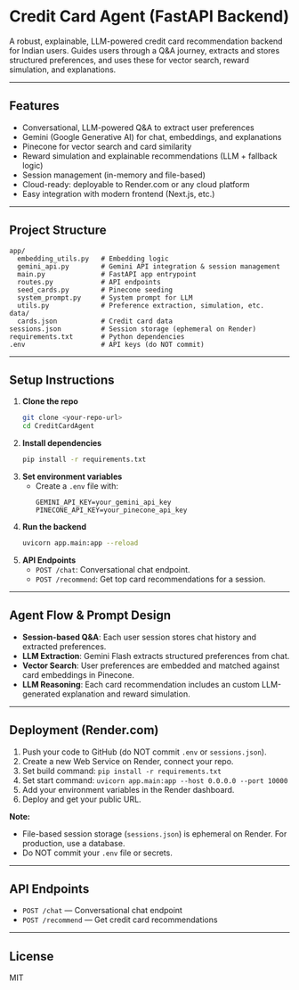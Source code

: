 # Credit Card Agent (FastAPI Backend)

A robust, explainable, LLM-powered credit card recommendation backend for Indian users. Guides users through a Q&A journey, extracts and stores structured preferences, and uses these for vector search, reward simulation, and explanations.

---

## Features
- Conversational, LLM-powered Q&A to extract user preferences
- Gemini (Google Generative AI) for chat, embeddings, and explanations
- Pinecone for vector search and card similarity
- Reward simulation and explainable recommendations (LLM + fallback logic)
- Session management (in-memory and file-based)
- Cloud-ready: deployable to Render.com or any cloud platform
- Easy integration with modern frontend (Next.js, etc.)

---

## Project Structure
```
app/
  embedding_utils.py   # Embedding logic
  gemini_api.py        # Gemini API integration & session management
  main.py              # FastAPI app entrypoint
  routes.py            # API endpoints
  seed_cards.py        # Pinecone seeding
  system_prompt.py     # System prompt for LLM
  utils.py             # Preference extraction, simulation, etc.
data/
  cards.json           # Credit card data
sessions.json          # Session storage (ephemeral on Render)
requirements.txt       # Python dependencies
.env                   # API keys (do NOT commit)
```

---

## Setup Instructions

1. **Clone the repo**
   ```sh
   git clone <your-repo-url>
   cd CreditCardAgent
   ```
2. **Install dependencies**
   ```sh
   pip install -r requirements.txt
   ```
3. **Set environment variables**
   - Create a `.env` file with:
     ```
     GEMINI_API_KEY=your_gemini_api_key
     PINECONE_API_KEY=your_pinecone_api_key
     ```
4. **Run the backend**
   ```sh
   uvicorn app.main:app --reload
   ```
5. **API Endpoints**
   - `POST /chat`: Conversational chat endpoint.
   - `POST /recommend`: Get top card recommendations for a session.

---

## Agent Flow & Prompt Design

- **Session-based Q&A**: Each user session stores chat history and extracted preferences.
- **LLM Extraction**: Gemini Flash extracts structured preferences from chat.
- **Vector Search**: User preferences are embedded and matched against card embeddings in Pinecone.
- **LLM Reasoning**: Each card recommendation includes an custom LLM-generated explanation and reward simulation.

---

## Deployment (Render.com)
1. Push your code to GitHub (do NOT commit `.env` or `sessions.json`).
2. Create a new Web Service on Render, connect your repo.
3. Set build command: `pip install -r requirements.txt`
4. Set start command: `uvicorn app.main:app --host 0.0.0.0 --port 10000`
5. Add your environment variables in the Render dashboard.
6. Deploy and get your public URL.

**Note:**
- File-based session storage (`sessions.json`) is ephemeral on Render. For production, use a database.
- Do NOT commit your `.env` file or secrets.

---

## API Endpoints
- `POST /chat` — Conversational chat endpoint
- `POST /recommend` — Get credit card recommendations

---

## License
MIT
